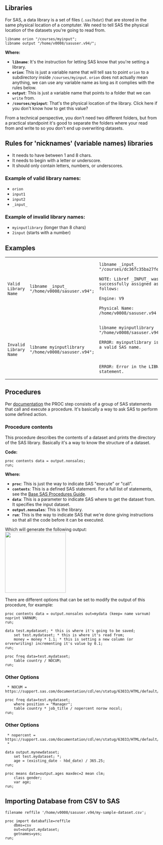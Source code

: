 ## Libraries

For SAS, a data library is a set of files (`.sas7bdat`) that are stored in the same physical location of a comptuter. We need to tell SAS the physical location of the datasets you're going to read from.

```
libname orion "/courses/myinput";
libname output "/home/v0008/sasuser.v94/";
```

**Where:**
- **`libname`**: It's the instruction for letting SAS know that you're setting a library.
- **`orion`**: This is just a variable name that will tell sas to point `orion` to a subdirectory inside `/courses/myinput`. `orion` does not actually mean anything, we can use any variable name as long as it complies with the rules below.
- **`output`**: This is just a variable name that points to a folder that we can `write` from.
- **`/courses/myinput`**: That's the physical location of the library. Click here if you don't know how to get this value? 

From a technical perspective, you don't need two different folders, but from a practical standpoint it's good to separate the folders where your read from and write to so you don't end up overwriting datasets.

## Rules for 'nicknames' (variable names) libraries
* It needs to have between 1 and 8 chars.
* It needs to begin with a letter or underscore.
* It should only contain letters, numbers, or underscores.

### Example of valid library names:
* `orion`
* `input1`
* `input2`
* `_input_`

### Example of invalid library names:
* `myinputlibrary` (longer than 8 chars)
* `2input` (starts with a number)

## Examples

<table>
    <tbody>
        <tr>
            <td>
                <pre><code>Valid Library Name</code></pre>
            </td>
            <td>
                <pre><code>libname _input_ "/home/v0008/sasuser.v94";</code></pre>
            </td>           
            <td>
                <pre><code>libname _input_ "/courses/dc36fc35ba27fe300";
<br>NOTE: Libref _INPUT_ was successfully assigned as follows:
<br>Engine: V9
<br>Physical Name: /home/v0008/sasuser.v94</code></pre>
            </td>                       
        </tr>
        <tr>
            <td>
                <pre><code>Invalid Library Name</code></pre>
            </td>
            <td>
                <pre><code>libname myinputlibrary "/home/v0008/sasuser.v94";</code></pre>
            </td>           
            <td>
                <pre><code>libname myinputlibrary "/home/v0008/sasuser.v94";
</br>ERROR: myinputlibrary is not a valid SAS name.<br><br/>
</br>ERROR: Error in the LIBNAME statement.</code></pre>
            </td>                       
        </tr>       
    </tbody>
</table>


## Procedures

Per [documentation](http://support.sas.com/documentation/cdl/en/lrcon/62955/HTML/default/viewer.htm#a000992094.htm) the PROC step consists of a group of SAS statements that call and execute a procedure. It's basically a way to ask SAS to perform some defined action. 

### Procedure contents

This procedure describes the contents of a dataset and prints the directory of the SAS library. Basically it's a way to know the structure of a dataset.

**Code:**

```sas
proc contents data = output.nonsales;
run;
```

**Where:**
- **`proc`**: This is just the way to indicate SAS "execute" or "call".
- **`contents`**: This is a defined SAS statement. For a full list of statements, see the [Base SAS Procedures Guide](https://support.sas.com/documentation/cdl/en/proc/61895/PDF/default/proc.pdf).
- **`data`**: This is a parameter to indicate SAS where to get the dataset from. It specifies the input dataset.
- **`output.nonsales`**: This is the library.
- **`run`**: This is the way to indicate SAS that we're done giving instructions so that all the code before it can be executed. 

Which will generate the following output:  
<img src="https://github.com/mayrop/sas-101/blob/develop/resources/images/proc-contents-01.png" height="200px"/>

There are different options that can be set to modify the output of this procedure, for example:
```sas
proc contents data = output.nonsales out=mydata (keep= name varnum) noprint VARNUM;
run;
```

```sas
data test.mydataset; * this is where it's going to be saved;
    set test.mydataset; * this is where it's read from;
    money = money * 1.1; * this is setting a new column (or orverwriting) incrementing it's value by 0.1;
run;
```

```sas
proc freq data=test.mydataset;
    table country / NOCUM; 
run;
```

### Other Options
```
 * NOCUM = https://support.sas.com/documentation/cdl/en/statug/63033/HTML/default/viewer.htm#statug_freq_sect010.htm
```


```
proc freq data=test.mydataset;
    where position = "Manager";
    table country * job_title / nopercent norow nocol;
run;
```

### Other Options
```
 * nopercent = https://support.sas.com/documentation/cdl/en/statug/63033/HTML/default/viewer.htm#statug_freq_sect010.htm
 * 
```

```sas
data output.mynewdataset;
    set test.mydataset; *;
    age = (existing_date - hbd_date) / 365.25;
run;
```

```sas
proc means data=output.ages maxdec=2 mean clm;
    class gender;
    var age;
run;
```

## Importing Database from CSV to SAS
```sas
filename reffile '/home/v0008/sasuser.v94/my-sample-dataset.csv';
```

```sas
proc import databafile=reffile
    dbms=csv
    out=output.mydataset;
    getnames=yes;
run;
```
